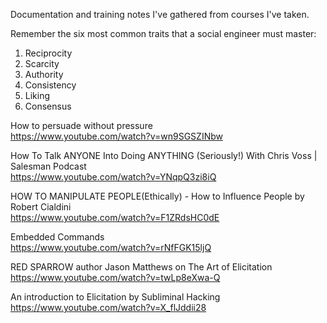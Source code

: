 Documentation and training notes I've gathered from courses I've taken. 

Remember the six most common traits that a social engineer must master:
1) Reciprocity
2) Scarcity
3) Authority
4) Consistency
5) Liking
6) Consensus

How to persuade without pressure<BR>
https://www.youtube.com/watch?v=wn9SGSZINbw

How To Talk ANYONE Into Doing ANYTHING (Seriously!) With Chris Voss | Salesman Podcast<BR>
https://www.youtube.com/watch?v=YNqpQ3zi8iQ

HOW TO MANIPULATE PEOPLE(Ethically) - How to Influence People by Robert Cialdini<BR>
https://www.youtube.com/watch?v=F1ZRdsHC0dE

Embedded Commands<BR>
https://www.youtube.com/watch?v=rNfFGK15ljQ

RED SPARROW author Jason Matthews on The Art of Elicitation<BR>
https://www.youtube.com/watch?v=twLp8eXwa-Q

An introduction to Elicitation by Subliminal Hacking<BR>
https://www.youtube.com/watch?v=X_flJddii28

